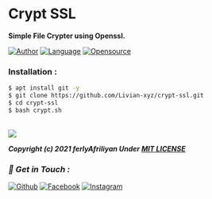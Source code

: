 # Crypt SSL
**Simple File Crypter using Openssl.**

[![Author](https://img.shields.io/badge/Author-Livian--xyz-blue)](https://github.com/Livian-xyz)
[![Language](https://img.shields.io/badge/Written%20in-Bash-blue)](#)
[![Opensource](https://img.shields.io/badge/Open%20Source-Yes-green)](#)

### Installation :

```bash
$ apt install git -y
$ git clone https://github.com/Livian-xyz/crypt-ssl.git
$ cd crypt-ssl
$ bash crypt.sh
```

<br><a href="#"><img src="https://github.com/Livian-xyz/crypt-ssl/blob/main/assets/crypt-ssl.png"></a><br>

***Copyright (c) 2021 ferlyAfriliyan Under [MIT LICENSE](https://github.com/Livian-xyz/crypt-ssl/blob/master/LICENSE#L1)***

### *📡 Get in Touch :*
[![Github](https://img.shields.io/badge/Github-525252?style=for-the-badge&logo=github)](https://github.com/Livian-xyz)
[![Facebook](https://img.shields.io/badge/Facebook-3b5998?style=for-the-badge&logo=facebook)](https://fb.com/freya.xyz)
[![Instagram](https://img.shields.io/badge/Instagram-8a3ab9?style=for-the-badge&logo=instagram)](https://www.instagram.com/afriliyanferlly_shishigami)
